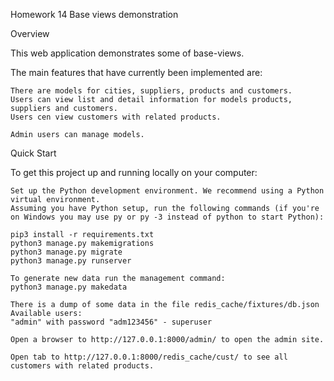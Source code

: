 Homework 14
Base views demonstration

Overview

This web application demonstrates some of base-views.

The main features that have currently been implemented are:

    There are models for cities, suppliers, products and customers.
    Users can view list and detail information for models products, suppliers and customers.
    Users cen view customers with related products.

    Admin users can manage models. 

Quick Start

To get this project up and running locally on your computer:

    Set up the Python development environment. We recommend using a Python virtual environment.
    Assuming you have Python setup, run the following commands (if you're on Windows you may use py or py -3 instead of python to start Python):

    pip3 install -r requirements.txt
    python3 manage.py makemigrations
    python3 manage.py migrate
    python3 manage.py runserver

    To generate new data run the management command:
    python3 manage.py makedata

    There is a dump of some data in the file redis_cache/fixtures/db.json
    Available users: 
    "admin" with password "adm123456" - superuser

    Open a browser to http://127.0.0.1:8000/admin/ to open the admin site.

    Open tab to http://127.0.0.1:8000/redis_cache/cust/ to see all customers with related products.
